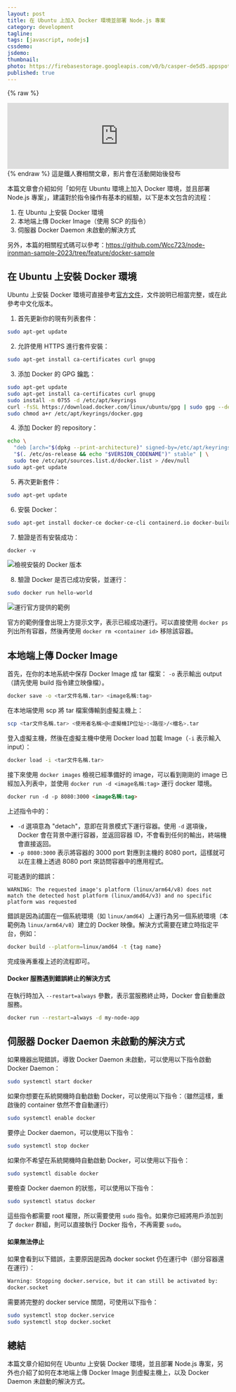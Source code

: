 ```yaml
---
layout: post
title: 在 Ubuntu 上加入 Docker 環境並部署 Node.js 專案
category: development
tagline:
tags: [javascript, nodejs]
cssdemo: 
jsdemo:
thumbnail:
photo: https://firebasestorage.googleapis.com/v0/b/casper-de5d5.appspot.com/o/images%2Fblog%2Fubuntu-docker.jpg?alt=media&token=3112bf6d-7951-458e-9def-b158a6c72609
published: true
---
```


{% raw %} 
<div class="ratio ratio-16x9">
<iframe width="100%" src="https://www.youtube.com/embed/JocSDHOFNzw" title="YouTube video player" frameborder="0" allow="accelerometer; autoplay; clipboard-write; encrypted-media; gyroscope; picture-in-picture; web-share" allowfullscreen></iframe>
</div>
{% endraw %}
這是鐵人賽相關文章，影片會在活動開始後發布

本篇文章會介紹如何「如何在 Ubuntu 環境上加入 Docker 環境，並且部署 Node.js 專案」，建議對於指令操作有基本的經驗，以下是本文包含的流程：
1. 在 Ubuntu 上安裝 Docker 環境
2. 本地端上傳 Docker Image（使用 SCP 的指令）
3. 伺服器 Docker Daemon 未啟動的解決方式

另外，本篇的相關程式碼可以參考：https://github.com/Wcc723/node-ironman-sample-2023/tree/feature/docker-sample

## 在 Ubuntu 上安裝 Docker 環境

Ubuntu 上安裝 Docker 環境可直接參考[官方文件](https://docs.docker.com/engine/install/ubuntu/)，文件說明已相當完整，或在此參考中文化版本。

1. 首先更新你的現有列表套件：

```bash
sudo apt-get update
```

2. 允許使用 HTTPS 進行套件安裝：

```bash
sudo apt-get install ca-certificates curl gnupg
```

3. 添加 Docker 的 GPG 鑰匙：

```bash
sudo apt-get update
sudo apt-get install ca-certificates curl gnupg
sudo install -m 0755 -d /etc/apt/keyrings
curl -fsSL https://download.docker.com/linux/ubuntu/gpg | sudo gpg --dearmor -o /etc/apt/keyrings/docker.gpg
sudo chmod a+r /etc/apt/keyrings/docker.gpg
```

4. 添加 Docker 的 repository：

```bash
echo \
  "deb [arch="$(dpkg --print-architecture)" signed-by=/etc/apt/keyrings/docker.gpg] https://download.docker.com/linux/ubuntu \
  "$(. /etc/os-release && echo "$VERSION_CODENAME")" stable" | \
  sudo tee /etc/apt/sources.list.d/docker.list > /dev/null
sudo apt-get update
```

5. 再次更新套件：

```bash
sudo apt-get update
```

6. 安裝 Docker：

```bash
sudo apt-get install docker-ce docker-ce-cli containerd.io docker-buildx-plugin docker-compose-plugin
```

7. 驗證是否有安裝成功：

```html
docker -v
```
![檢視安裝的 Docker 版本](https://firebasestorage.googleapis.com/v0/b/casper-de5d5.appspot.com/o/images%2Fblog%2Fubuntu-docker-1.png?alt=media&token=57f34fe2-90ee-4e04-9cc0-4a3a443127f7)

8. 驗證 Docker 是否已成功安裝，並運行：

```bash
sudo docker run hello-world
```

![運行官方提供的範例](https://firebasestorage.googleapis.com/v0/b/casper-de5d5.appspot.com/o/images%2Fblog%2Fubuntu-docker-2.png?alt=media&token=19817044-4443-4ca4-a0a3-90977a7afc10)

官方的範例僅會出現上方提示文字，表示已經成功運行。可以直接使用 `docker ps` 列出所有容器，然後再使用 `docker rm <container id>` 移除該容器。

## 本地端上傳 Docker Image

首先，在你的本地系統中保存 Docker Image 成 tar 檔案： `-o` 表示輸出 output（請先使用 build 指令建立映像檔）。
    
```bash
docker save -o <tar文件名稱.tar> <image名稱:tag>
```
    
在本地端使用 scp 將 tar 檔案傳輸到虛擬主機上：
    
```bash
scp <tar文件名稱.tar> <使用者名稱>@<虛擬機IP位址>:<路徑>/<檔名>.tar
```
    
登入虛擬主機，然後在虛擬主機中使用 Docker load 加載 Image（`-i` 表示輸入 input）：
    
```bash
docker load -i <tar文件名稱.tar>
```
    
接下來使用 `docker images` 檢視已經準備好的 image，可以看到剛剛的 image 已經加入列表中，並使用 `docker run -d <image名稱:tag>` 運行 docker 環境。
    
```html
docker run -d -p 8080:3000 <image名稱:tag>
```

上述指令中的：    
-  `-d` 選項意為 "detach"，意即在背景模式下運行容器。使用 `-d` 選項後，Docker 會在背景中運行容器，並返回容器 ID，不會看到任何的輸出，終端機會直接返回。
- `-p 8080:3000` 表示將容器的 3000 port 對應到主機的 8080 port，這樣就可以在主機上透過 8080 port 來訪問容器中的應用程式。

可能遇到的錯誤：
```
WARNING: The requested image's platform (linux/arm64/v8) does not match the detected host platform (linux/amd64/v3) and no specific platform was requested
```
    
錯誤是因為試圖在一個系統環境（如 `linux/amd64`）上運行為另一個系統環境（本範例為 `linux/arm64/v8`）建立的 Docker 映像。解決方式需要在建立時指定平台，例如：
    
```bash
docker build --platform=linux/amd64 -t {tag name}
```

完成後再重複上述的流程即可。

#### Docker 服務遇到錯誤終止的解決方式


在執行時加入 `--restart=always` 參數，表示當服務終止時，Docker 會自動重啟服務。
    
```bash
docker run --restart=always -d my-node-app
```

## 伺服器 Docker Daemon 未啟動的解決方式

如果機器出現錯誤，導致 Docker Daemon 未啟動，可以使用以下指令啟動 Docker Daemon：

```bash
sudo systemctl start docker
```

如果你想要在系統開機時自動啟動 Docker，可以使用以下指令：（雖然這樣，重啟後的 container 依然不會自動運行）

```bash
sudo systemctl enable docker
```

要停止 Docker daemon，可以使用以下指令：

```bash
sudo systemctl stop docker
```


如果你不希望在系統開機時自動啟動 Docker，可以使用以下指令：

```bash
sudo systemctl disable docker
```

要檢查 Docker daemon 的狀態，可以使用以下指令：

```bash
sudo systemctl status docker
```

這些指令都需要 root 權限，所以需要使用 `sudo` 指令。如果你已經將用戶添加到了 `docker` 群組，則可以直接執行 Docker 指令，不再需要 `sudo`。

#### 如果無法停止
    
如果會看到以下錯誤，主要原因是因為 docker socket 仍在運行中（部分容器還在運行）：

```bash
Warning: Stopping docker.service, but it can still be activated by:
docker.socket
```

需要將完整的 docker service 關閉，可使用以下指令：

```bash
sudo systemctl stop docker.service
sudo systemctl stop docker.socket
```

## 總結

本篇文章介紹如何在 Ubuntu 上安裝 Docker 環境，並且部署 Node.js 專案，另外也介紹了如何在本地端上傳 Docker Image 到虛擬主機上，以及 Docker Daemon 未啟動的解決方式。

